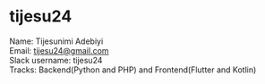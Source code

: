 # tijesu24
Name: Tijesunimi Adebiyi  
Email: tijesu24@gmail.com  
Slack username: tijesu24  
Tracks: Backend(Python and PHP) and Frontend(Flutter and Kotlin)  

